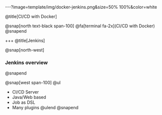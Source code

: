 ---?image=template/img/docker-jenkins.png&size=50% 100%&color=white

@title[CI/CD with Docker]

@snap[north text-black span-100]
@fa[terminal fa-2x](CI/CD with Docker)
@snapend

+++
@title[Jenkins]

@snap[north-west]
### Jenkins overview
@snapend

@snap[west span-100]
@ul[](false)
- CI/CD Server
- Java/Web based
- Job as DSL
- Many plugins
@ulend
@snapend
